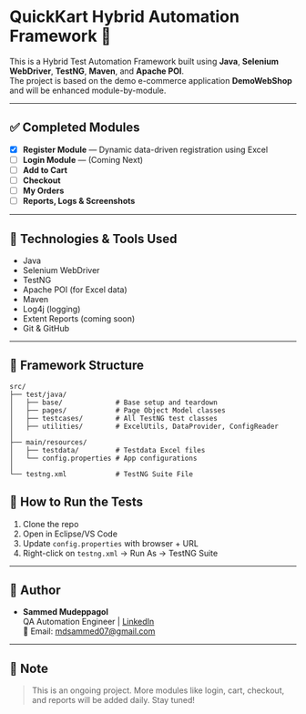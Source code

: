 # QuickKart Hybrid Automation Framework 🚀

This is a Hybrid Test Automation Framework built using **Java**, **Selenium WebDriver**, **TestNG**, **Maven**, and **Apache POI**.  
The project is based on the demo e-commerce application **DemoWebShop** and will be enhanced module-by-module.

---

## ✅ Completed Modules

- [x] **Register Module** — Dynamic data-driven registration using Excel
- [ ] **Login Module** — (Coming Next)
- [ ] **Add to Cart**
- [ ] **Checkout**
- [ ] **My Orders**
- [ ] **Reports, Logs & Screenshots**

---

## 🔧 Technologies & Tools Used

- Java
- Selenium WebDriver
- TestNG
- Apache POI (for Excel data)
- Maven
- Log4j (logging)
- Extent Reports (coming soon)
- Git & GitHub

---

## 🧱 Framework Structure

```
src/
├── test/java/
│   ├── base/             # Base setup and teardown
│   ├── pages/            # Page Object Model classes
│   ├── testcases/        # All TestNG test classes
│   ├── utilities/        # ExcelUtils, DataProvider, ConfigReader
│
├── main/resources/
│   ├── testdata/         # Testdata Excel files
│   └── config.properties # App configurations
│
└── testng.xml            # TestNG Suite File
```

## 🧪 How to Run the Tests
1. Clone the repo  
2. Open in Eclipse/VS Code  
3. Update `config.properties` with browser + URL  
4. Right-click on `testng.xml` → Run As → TestNG Suite

---

## 📌 Author
- **Sammed Mudeppagol**  
  QA Automation Engineer | [LinkedIn](https://www.linkedin.com/in/sammedmd/)  
  📧 Email: mdsammed07@gmail.com  

---

## 📌 Note
> This is an ongoing project. More modules like login, cart, checkout, and reports will be added daily. Stay tuned!
